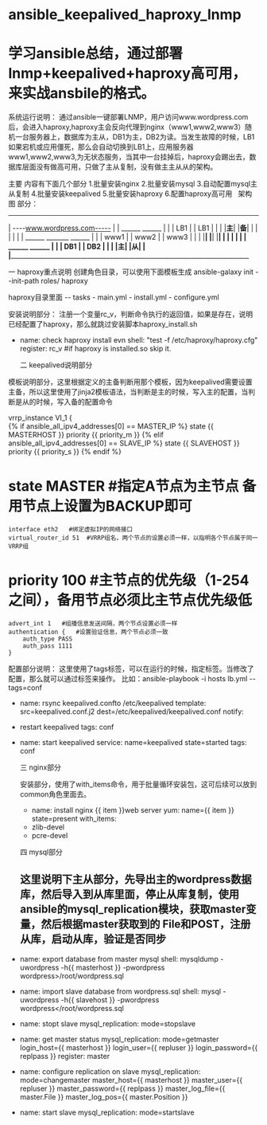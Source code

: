 # ansible_keepalived_haproxy_lnmp

# 学习ansible总结，通过部署 lnmp+keepalived+haproxy高可用，来实战ansbile的格式。

系统运行说明：
    通过ansible一键部署LNMP，用户访问www.wordpress.com 后，会进入haproxy,haproxy主会反向代理到nginx（www1,www2,www3）随机一台服务器上，数据库为主从，DB1为主，DB2为读。当发生故障的时候，LB1如果宕机或应用僵死，那么会自动切换到LB1上，应用服务器www1,www2,www3,为无状态服务，当其中一台挂掉后，haproxy会踢出去，数据库层面没有做高可用，只做了主从复制，没有做主主从从的架构。


主要 内容有下面几个部分
1.批量安装nginx
2.批量安装mysql
3.自动配置mysql主从复制
4.批量安装keepalived
5.批量安装haproxy
6.配置haproxy高可用
 
架构图 部分：
  ________________________________________________________________________________
 |         ----www.wordpress.com-----        |
 |          ______         ______            |
 |         | LB1  |       | LB1 |            |
 |         |__主__|       |__备__|           | 
 |                                           |
 |                                           |
 |      ______       _______     ______      |
 |     | www1 |      | www2 |   | www3 |     |
 |     |______|      |______|   |______|     |
 |                                           |
 |                                           |
 |          ______         ______            |
 |         | DB1  |       | DB2 |            |
 |         |__主__|       |__从__|            |
 |_________________________________________________________________________________


一 haproxy重点说明
创建角色目录，可以使用下面模板生成
ansible-galaxy init --init-path roles/ haproxy

haproxy目录里面
   -- tasks
       - main.yml
	   - install.yml
	   - configure.yml

安装说明部分：
   注册一个变量rc_v，判断命令执行的返回值，如果是存在，说明已经配置了haproxy，那么就跳过安装脚本haproxy_install.sh
- name: check haproxy install evn
  shell: "test -f /etc/haproxy/haproxy.cfg"
  register: rc_v
  #if haproxy is installed.so skip it.
  
  
  二 keepalived说明部分
 
 模板说明部分，这里根据定义的主备判断用那个模板，因为keepalived需要设置主备，所以这里使用了jinja2模板语法，当判断是主的时候，写入主的配置，当判断是从的时候，写入备的配置命令
  
vrrp_instance VI_1 {  
{% if ansible_all_ipv4_addresses[0] == MASTER_IP %}
state {{ MASTERHOST }}
priority {{ priority_m }}
{% elif  ansible_all_ipv4_addresses[0] == SLAVE_IP %}
state {{ SLAVEHOST }}
priority {{ priority_s }}
{% endif %}
#    state MASTER   #指定A节点为主节点 备用节点上设置为BACKUP即可  
    interface eth2   #绑定虚拟IP的网络接口  
    virtual_router_id 51  #VRRP组名，两个节点的设置必须一样，以指明各个节点属于同一VRRP组  
#    priority 100   #主节点的优先级（1-254之间），备用节点必须比主节点优先级低  
    advert_int 1   #组播信息发送间隔，两个节点设置必须一样  
    authentication {   #设置验证信息，两个节点必须一致  
        auth_type PASS  
        auth_pass 1111  
    }  
  
  
  配置部分说明：
  这里使用了tags标签，可以在运行的时候，指定标签。当修改了配置，那么就可以通过标签来操作。
  比如：ansible-playbook -i hosts lb.yml --tags=conf
  
  - name: rsync keepalived.confto /etc/keepalived
  template: src=keepalived.conf.j2 dest=/etc/keepalived/keepalived.conf
  notify:
  - restart keepalived
  tags: conf
- name: start keepalived
  service: name=keepalived state=started
  tags: conf
  
  
  三 nginx部分
  
  安装部分，使用了with_items命令，用于批量循环安装包，这可后续可以放到common角色里面去。
  
  - name: install nginx {{ item }}web server
  yum: name={{ item }} state=present
  with_items:
  - zlib-devel
  - pcre-devel
  
  
  四 mysql部分
  
  这里说明下主从部分，先导出主的wordpress数据库，然后导入到从库里面，停止从库复制，使用ansible的mysql_replication模块，获取master变量，然后根据master获取到的 File和POST，注册从库，启动从库，验证是否同步
  ---

- name: export database from master mysql
  shell: mysqldump -uwordpress -h{{ masterhost }} -pwordpress  wordpress>/root/wordpress.sql 

- name: import slave database from wordpress.sql
  shell: mysql -uwordpress -h{{ slavehost }} -pwordpress  wordpress</root/wordpress.sql 


- name: stopt slave
  mysql_replication: mode=stopslave 

- name: get master status
  mysql_replication: mode=getmaster login_host={{ masterhost }} login_user={{ repluser }} login_password={{ replpass }}
  register: master

- name: configure replication on slave
  mysql_replication:
      mode=changemaster
      master_host={{ masterhost }}
      master_user={{ repluser }}
      master_password={{ replpass }}
      master_log_file={{ master.File }}
      master_log_pos={{ master.Position }}

- name: start slave
  mysql_replication: mode=startslave 

  
